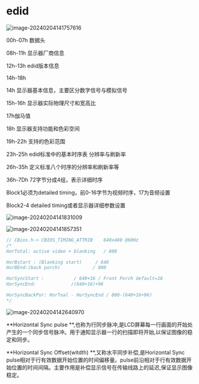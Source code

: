 # edid

![image-20240204141757616](D:\markdown\image-20240204141757616.png)

00h-07h 数据头

08h-11h 显示器厂商信息

12h-13h edid版本信息

14h-18h

14h 显示器基本信息，主要区分数字信号与模拟信号

15h-16h 显示器实际物理尺寸和宽高比

17h伽马值

18h 显示器支持功能和色彩空间

19h-22h 支持的色彩范围

23h-25h edid标准中的基本时序表 分辨率与刷新率

26h-35h  定义标准八个时序的分辨率和刷新率等

36h-7Dh 72字节分成4组，表示详细时序

Block1必须为detailed timing，前0-16字节为视频时序，17为音频设置

Block2-4 detailed timing或者显示器详细参数设置



![image-20240204141831009](D:\markdown\image-20240204141831009.png)



![image-20240204141857351](D:\markdown\image-20240204141857351.png)

``` c
// CBios.h-> CBIOS_TIMING_ATTRIB    640x480 @60Hz
/* 
HorTotal: active video + blanking   / 800

HorBstart : (Blanking start)     / 640
HorBEnd:(back porch)            / 800

HorSyncStart :           / 640+16 / Front Porch default=16
HorSyncEnd:             /(640+16)+96

HorSyncBackPor: HorToal - HorSyncEnd / 800-(640+16+96)
*/
```

![image-20240204142640970](D:\markdown\image-20240204142640970.png)

**Horizontal Sync pulse **,也称为行同步脉冲,是LCD屏幕每一行画面的开始处产生的一个同步信号脉冲。用于通知显示器一行的扫描即将开始,以保证图像的稳定和同步。

**Horizontal Sync Offset(witdth) **,又称水平同步补偿,是Horizontal Sync pulse相对于行有效数据开始位置的时间偏移量。pulse前沿相对于行有效数据开始位置的时间间隔。主要作用是补偿显示信号在传输线路上的延迟,保证显示图像稳定。
